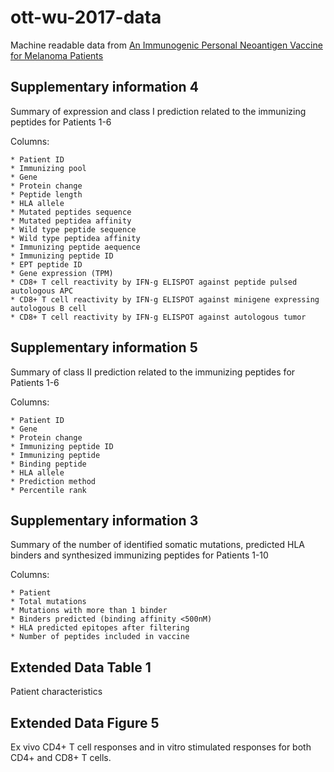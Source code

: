 # ott-wu-2017-data
Machine readable data from [An Immunogenic Personal Neoantigen Vaccine for Melanoma Patients](https://www.ncbi.nlm.nih.gov/pmc/articles/PMC5577644/)

## Supplementary information 4

Summary of expression and class I prediction related to the immunizing peptides for Patients 1-6

Columns:

    * Patient ID
    * Immunizing pool
    * Gene
    * Protein change
    * Peptide length
    * HLA allele
    * Mutated peptides sequence
    * Mutated peptidea affinity
    * Wild type peptide sequence
    * Wild type peptidea affinity
    * Immunizing peptide aequence
    * Immunizing peptide ID
    * EPT peptide ID
    * Gene expression (TPM)
    * CD8+ T cell reactivity by IFN-g ELISPOT against peptide pulsed autologous APC
    * CD8+ T cell reactivity by IFN-g ELISPOT against minigene expressing autologous B cell
    * CD8+ T cell reactivity by IFN-g ELISPOT against autologous tumor

## Supplementary information 5

Summary of class II prediction related to the immunizing peptides for Patients 1-6

Columns:

    * Patient ID
    * Gene
    * Protein change
    * Immunizing peptide ID
    * Immunizing peptide
    * Binding peptide
    * HLA allele
    * Prediction method
    * Percentile rank

## Supplementary information 3

Summary of the number of identified somatic mutations, predicted HLA binders and synthesized immunizing peptides for Patients 1-10

Columns:

    * Patient
    * Total mutations
    * Mutations with more than 1 binder
    * Binders predicted (binding affinity <500nM)
    * HLA predicted epitopes after filtering
    * Number of peptides included in vaccine

## Extended Data Table 1

Patient characteristics

## Extended Data Figure 5

Ex vivo CD4+ T cell responses and in vitro stimulated responses for both CD4+ and CD8+ T cells.


